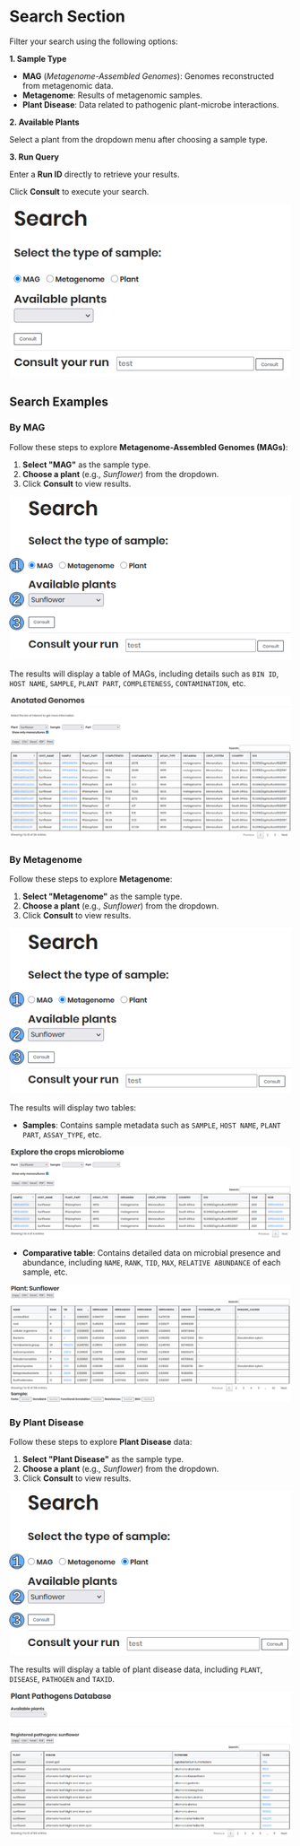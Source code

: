 # Search Section

Filter your search using the following options:

**1. Sample Type**

- **MAG** (*Metagenome-Assembled Genomes*): Genomes reconstructed from metagenomic data.  
- **Metagenome**: Results of metagenomic samples.  
- **Plant Disease**: Data related to pathogenic plant-microbe interactions.  

**2. Available Plants**

Select a plant from the dropdown menu after choosing a sample type.

**3. Run Query**

Enter a **Run ID** directly to retrieve your results.

Click **Consult** to execute your search.

![Search Section](./_static/search_section.png)

## Search Examples

### By MAG

Follow these steps to explore **Metagenome-Assembled Genomes (MAGs)**:

1. **Select "MAG"** as the sample type.  
2. **Choose a plant** (e.g., *Sunflower*) from the dropdown.  
3. Click **Consult** to view results.  

![MAG Search](./_static/search_by_MAG.png)

The results will display a table of MAGs, including details such as `BIN ID`, `HOST NAME`, `SAMPLE`, `PLANT PART`, `COMPLETENESS`, `CONTAMINATION`, etc.

![MAG Results](./_static/search_by_MAG_results.png)

### By Metagenome

Follow these steps to explore **Metagenome**:

1. **Select "Metagenome"** as the sample type.  
2. **Choose a plant** (e.g., *Sunflower*) from the dropdown.  
3. Click **Consult** to view results.  

![Metagenome Search](./_static/search_by_metagenome.png)

The results will display two tables:

   - **Samples**: Contains sample metadata such as `SAMPLE`, `HOST NAME`, `PLANT PART`, `ASSAY_TYPE`, etc.

![Metagenome Results Samples](./_static/search_by_metagenome_results_samples.png)

   - **Comparative table**: Contains detailed data on microbial presence and abundance, including `NAME`, `RANK`, `TID`, `MAX`, `RELATIVE ABUNDANCE` of each sample, etc.

![Metagenome Results Comparative](./_static/search_by_metagenome_results_pavian.png)

### By Plant Disease

Follow these steps to explore **Plant Disease** data:

1. **Select "Plant Disease"** as the sample type.
2. **Choose a plant** (e.g., *Sunflower*) from the dropdown.
3. Click **Consult** to view results.

![Plant Disease Search](./_static/search_by_plant_disease.png)

The results will display a table of plant disease data, including `PLANT`, `DISEASE`, `PATHOGEN` and `TAXID`. 

![Plant Disease Results](./_static/search_by_plant_disease_results.png)